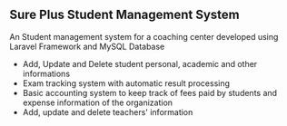 ## Sure Plus Student Management System
An Student management system for a coaching center developed using Laravel Framework and MySQL Database
* Add, Update and Delete student personal, academic and other informations
* Exam tracking system with automatic result processing
* Basic accounting system to keep track of fees paid by students and expense information of the organization
* Add, update and delete teachers' information
